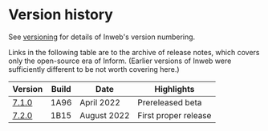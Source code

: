 # Version history

See [versioning](versioning.md) for details of Inweb's version numbering.

Links in the following table are to the archive of release notes, which
covers only the open-source era of Inform. (Earlier versions of Inweb were
sufficiently different to be not worth covering here.)

Version                     | Build | Date           | Highlights
--------------------------- | ----- | -------------- | ----------
[7.1.0](release/7-1-0.md)   | 1A96  | April 2022     | Prereleased beta
[7.2.0](release/7-2-0.md)   | 1B15  | August 2022    | First proper release
